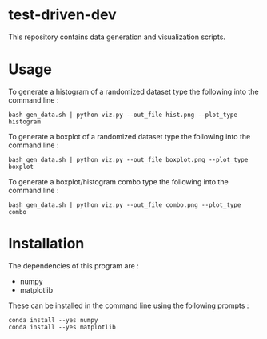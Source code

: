 # test-driven-dev

This repository contains data generation and visualization scripts.

# Usage

To generate a histogram of a randomized dataset type the following into the command line :
```
bash gen_data.sh | python viz.py --out_file hist.png --plot_type histogram
```
To generate a boxplot of a randomized dataset type the following into the command line :
```
bash gen_data.sh | python viz.py --out_file boxplot.png --plot_type boxplot
```
To generate a boxplot/histogram combo type the following into the command line :
```
bash gen_data.sh | python viz.py --out_file combo.png --plot_type combo
```

# Installation

The dependencies of this program are : 
- numpy
- matplotlib

These can be installed in the command line using the following prompts :
```
conda install --yes numpy
conda install --yes matplotlib
```
